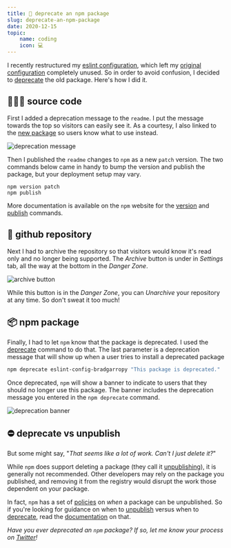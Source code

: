```yaml
---
title: 🔴 deprecate an npm package
slug: deprecate-an-npm-package
date: 2020-12-15
topic:
    name: coding
    icon: 💻
---
```


I recently restructured my [eslint configuration][eslint-config], which left my [original configuration][eslint-config-bradgarropy] completely unused. So in order to avoid confusion, I decided to [deprecate][blog] the old package. Here's how I did it.

## 👨🏼‍💻 source code

First I added a deprecation message to the `readme`. I put the message towards the top so visitors can easily see it. As a courtesy, I also linked to the [new package][npm-eslint-config] so users know what to use instead.

![deprecation message][readme]

Then I published the `readme` changes to `npm` as a new `patch` version. The two commands below came in handy to bump the version and publish the package, but your deployment setup may vary.

```
npm version patch
npm publish
```

More documentation is available on the `npm` website for the [version][version] and [publish][publish] commands.

## 📁 github repository

Next I had to archive the repository so that visitors would know it's read only and no longer being supported. The _Archive_ button is under in _Settings_ tab, all the way at the bottom in the _Danger Zone_.

![archive button][archive]

While this button is in the _Danger Zone_, you can _Unarchive_ your repository at any time. So don't sweat it too much!

## 📦 npm package

Finally, I had to let `npm` know that the package is deprecated. I used the [deprecate][deprecate] command to do that. The last parameter is a deprecation message that will show up when a user tries to install a deprecated package

```bash
npm deprecate eslint-config-bradgarropy "This package is deprecated."
```

Once deprecated, `npm` will show a banner to indicate to users that they should no longer use this package. The banner includes the deprecation message you entered in the `npm deprecate` command.

![deprecation banner][deprecated]

## ⛔ deprecate vs unpublish

But some might say, "_That seems like a lot of work. Can't I just delete it?_"

While `npm` does support deleting a package (they call it [unpublishing][unpublish]), it is generally not recommended. Other developers may rely on the package you published, and removing it from the registry would disrupt the work those dependent on your package.

In fact, `npm` has a set of [policies][policies] on _when_ a package can be unpublished. So if you're looking for guidance on when to [unpublish][unpublish-guide] versus when to [deprecate][deprecate-guide], read the [documentation][guide] on that.

_Have you ever deprecated an `npm` package? If so, let me know your process on [Twitter][twitter]!_

[npm-eslint-config]: https://npmjs.com/package/@bradgarropy/eslint-config
[twitter]: https://twitter.com/bradgarropy
[deprecate-guide]: https://docs.npmjs.com/unpublishing-packages-from-the-registry#when-to-deprecate
[unpublish-guide]: https://docs.npmjs.com/unpublishing-packages-from-the-registry#when-to-unpublish
[guide]: https://docs.npmjs.com/unpublishing-packages-from-the-registry
[policies]: https://npmjs.com/policies/unpublish
[unpublish]: https://docs.npmjs.com/cli/v6/commands/npm-unpublish
[deprecate]: https://docs.npmjs.com/cli/v6/commands/npm-deprecate
[publish]: https://docs.npmjs.com/cli/v6/commands/npm-publish
[version]: https://docs.npmjs.com/cli/v6/commands/npm-version
[blog]: https://docs.npmjs.com/deprecating-and-undeprecating-packages-or-package-versions
[eslint-config-bradgarropy]: https://github.com/bradgarropy/eslint-config-bradgarropy
[eslint-config]: https://github.com/bradgarropy/eslint-config
[archive]: /images/archive.png
[readme]: /images/readme.png
[deprecated]: /images/deprecated.png
